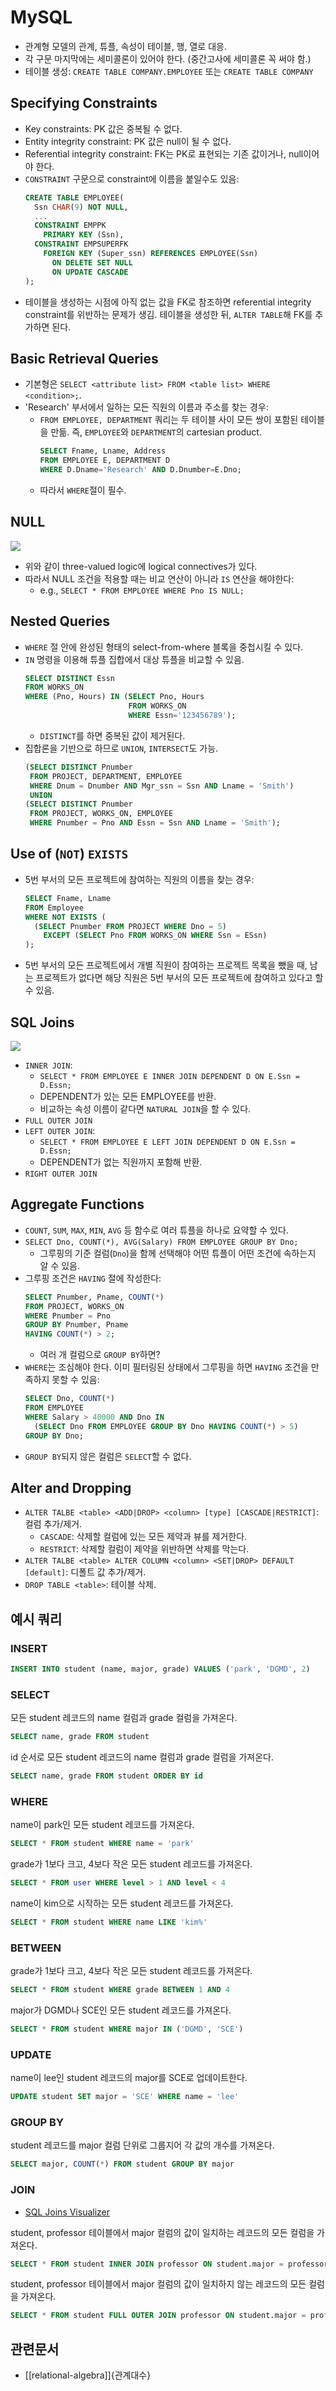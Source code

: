 # MySQL

- 관계형 모델의 관계, 튜플, 속성이 테이블, 행, 열로 대응.
- 각 구문 마지막에는 세미콜론이 있어야 한다. (중간고사에 세미콜론 꼭 써야 함.)
- 테이블 생성: `CREATE TABLE COMPANY.EMPLOYEE` 또는 `CREATE TABLE COMPANY`

## Specifying Constraints

- Key constraints: PK 값은 중복될 수 없다.
- Entity integrity constraint: PK 값은 null이 될 수 없다.
- Referential integrity constraint: FK는 PK로 표현되는 기존 값이거나, null이어야 한다.
- `CONSTRAINT` 구문으로 constraint에 이름을 붙일수도 있음:
  ```sql
  CREATE TABLE EMPLOYEE(
    Ssn CHAR(9) NOT NULL,
    ...
    CONSTRAINT EMPPK
      PRIMARY KEY (Ssn),
    CONSTRAINT EMPSUPERFK
      FOREIGN KEY (Super_ssn) REFERENCES EMPLOYEE(Ssn)
        ON DELETE SET NULL
        ON UPDATE CASCADE
  );
  ```
- 테이블을 생성하는 시점에 아직 없는 값을 FK로 참조하면 referential integrity constraint를 위반하는 문제가 생김. 테이블을 생성한 뒤, `ALTER TABLE`해 FK를 추가하면 된다.

## Basic Retrieval Queries

- 기본형은 `SELECT <attribute list> FROM <table list> WHERE <condition>;`.
- 'Research' 부서에서 일하는 모든 직원의 이름과 주소를 찾는 경우:
  - `FROM EMPLOYEE, DEPARTMENT` 쿼리는 두 테이블 사이 모든 쌍이 포함된 테이블을 만듦. 즉, `EMPLOYEE`와 `DEPARTMENT`의 cartesian product.
    ```sql
    SELECT Fname, Lname, Address
    FROM EMPLOYEE E, DEPARTMENT D
    WHERE D.Dname='Research' AND D.Dnumber=E.Dno;
    ```
  - 따라서 `WHERE`절이 필수.

## NULL

![](https://user-images.githubusercontent.com/6410412/233791999-fb1dada0-3288-4462-a033-4c7148ee9eb9.png)

- 위와 같이 three-valued logic에 logical connectives가 있다.
- 따라서 NULL 조건을 적용할 때는 비교 연산이 아니라 `IS` 연산을 해야한다:
  - e.g., `SELECT * FROM EMPLOYEE WHERE Pno IS NULL;`

## Nested Queries

- `WHERE` 절 안에 완성된 형태의 select-from-where 블록을 중첩시킬 수 있다.
- `IN` 명령을 이용해 튜플 집합에서 대상 튜플을 비교할 수 있음.
  ```sql
  SELECT DISTINCT Essn
  FROM WORKS_ON
  WHERE (Pno, Hours) IN (SELECT Pno, Hours
                         FROM WORKS_ON
                         WHERE Essn='123456789');
  ```
  - `DISTINCT`를 하면 중복된 값이 제거된다.
- 집합론을 기반으로 하므로 `UNION`, `INTERSECT`도 가능.
  ```sql
  (SELECT DISTINCT Pnumber
   FROM PROJECT, DEPARTMENT, EMPLOYEE
   WHERE Dnum = Dnumber AND Mgr_ssn = Ssn AND Lname = 'Smith')
   UNION
  (SELECT DISTINCT Pnumber
   FROM PROJECT, WORKS_ON, EMPLOYEE
   WHERE Pnumber = Pno AND Essn = Ssn AND Lname = 'Smith');
  ```

## Use of (`NOT`) `EXISTS`

- 5번 부서의 모든 프로젝트에 참여하는 직원의 이름을 찾는 경우:
  ```sql
  SELECT Fname, Lname
  FROM Employee
  WHERE NOT EXISTS (
    (SELECT Pnumber FROM PROJECT WHERE Dno = 5)
      EXCEPT (SELECT Pno FROM WORKS_ON WHERE Ssn = ESsn)
  );
  ```
- 5번 부서의 모든 프로젝트에서 개별 직원이 참여하는 프로젝트 목록을 뺐을 때, 남는 프로젝트가 없다면 해당 직원은 5번 부서의 모든 프로젝트에 참여하고 있다고 할 수 있음.

## SQL Joins

![](https://user-images.githubusercontent.com/6410412/229053775-944ef5a5-61e3-4cda-940e-7f5a569311b8.png)

- `INNER JOIN`:
  - `SELECT * FROM EMPLOYEE E INNER JOIN DEPENDENT D ON E.Ssn = D.Essn;`
  - DEPENDENT가 있는 모든 EMPLOYEE를 반환.
  - 비교하는 속성 이름이 같다면 `NATURAL JOIN`을 할 수 있다.
- `FULL OUTER JOIN`
- `LEFT OUTER JOIN`:
  - `SELECT * FROM EMPLOYEE E LEFT JOIN DEPENDENT D ON E.Ssn = D.Essn;`
  - DEPENDENT가 없는 직원까지 포함해 반환.
- `RIGHT OUTER JOIN`

## Aggregate Functions

- `COUNT`, `SUM`, `MAX`, `MIN`, `AVG` 등 함수로 여러 튜플을 하나로 요약할 수 있다.
- `SELECT Dno, COUNT(*), AVG(Salary) FROM EMPLOYEE GROUP BY Dno;`
  - 그루핑의 기준 컬럼(`Dno`)을 함께 선택해야 어떤 튜플이 어떤 조건에 속하는지 알 수 있음.
- 그루핑 조건은 `HAVING` 절에 작성한다:
  ```sql
  SELECT Pnumber, Pname, COUNT(*)
  FROM PROJECT, WORKS_ON
  WHERE Pnumber = Pno
  GROUP BY Pnumber, Pname
  HAVING COUNT(*) > 2;
  ```
  - 여러 개 컬럼으로 `GROUP BY`하면?
- `WHERE`는 조심해야 한다. 이미 필터링된 상태에서 그루핑을 하면 `HAVING` 조건을 만족하지 못할 수 있음:
  ```sql
  SELECT Dno, COUNT(*)
  FROM EMPLOYEE
  WHERE Salary > 40000 AND Dno IN
    (SELECT Dno FROM EMPLOYEE GROUP BY Dno HAVING COUNT(*) > 5)
  GROUP BY Dno;
  ```
- `GROUP BY`되지 않은 컬럼은 `SELECT`할 수 없다.

## Alter and Dropping

- `ALTER TALBE <table> <ADD|DROP> <column> [type] [CASCADE|RESTRICT]`: 컬럼 추가/제거.
  - `CASCADE`: 삭제할 컬럼에 있는 모든 제약과 뷰를 제거한다.
  - `RESTRICT`: 삭제할 컬럼이 제약을 위반하면 삭제를 막는다.
- `ALTER TALBE <table> ALTER COLUMN <column> <SET|DROP> DEFAULT [default]`: 디폴트 값 추가/제거.
- `DROP TABLE <table>`: 테이블 삭제.

## 예시 쿼리

### INSERT

```sql
INSERT INTO student (name, major, grade) VALUES ('park', 'DGMD', 2)
```

### SELECT

모든 student 레코드의 name 컬럼과 grade 컬럼을 가져온다.

```sql
SELECT name, grade FROM student
```

id 순서로 모든 student 레코드의 name 컬럼과 grade 컬럼을 가져온다.

```sql
SELECT name, grade FROM student ORDER BY id
```

### WHERE

name이 park인 모든 student 레코드를 가져온다.

```sql
SELECT * FROM student WHERE name = 'park'
```

grade가 1보다 크고, 4보다 작은 모든 student 레코드를 가져온다.

```sql
SELECT * FROM user WHERE level > 1 AND level < 4
```

name이 kim으로 시작하는 모든 student 레코드를 가져온다.

```sql
SELECT * FROM student WHERE name LIKE 'kim%'
```

### BETWEEN

grade가 1보다 크고, 4보다 작은 모든 student 레코드를 가져온다.

```sql
SELECT * FROM student WHERE grade BETWEEN 1 AND 4
```

major가 DGMD나 SCE인 모든 student 레코드를 가져온다.

```sql
SELECT * FROM student WHERE major IN ('DGMD', 'SCE')
```

### UPDATE

name이 lee인 student 레코드의 major를 SCE로 업데이트한다.

```sql
UPDATE student SET major = 'SCE' WHERE name = 'lee'
```

### GROUP BY

student 레코드를 major 컬럼 단위로 그룹지어 각 값의 개수를 가져온다.

```sql
SELECT major, COUNT(*) FROM student GROUP BY major
```

### JOIN

* [SQL Joins Visualizer](https://sql-joins.leopard.in.ua/)

student, professor 테이블에서 major 컬럼의 값이 일치하는 레코드의 모든 컬럼을 가져온다.

```sql
SELECT * FROM student INNER JOIN professor ON student.major = professor.major
```

student, professor 테이블에서 major 컬럼의 값이 일치하지 않는 레코드의 모든 컬럼을 가져온다.

```sql
SELECT * FROM student FULL OUTER JOIN professor ON student.major = professor.major WHERE student.major IS NULL OR professor.major IS NULL
```

## 관련문서

- [[relational-algebra]]{관계대수}
